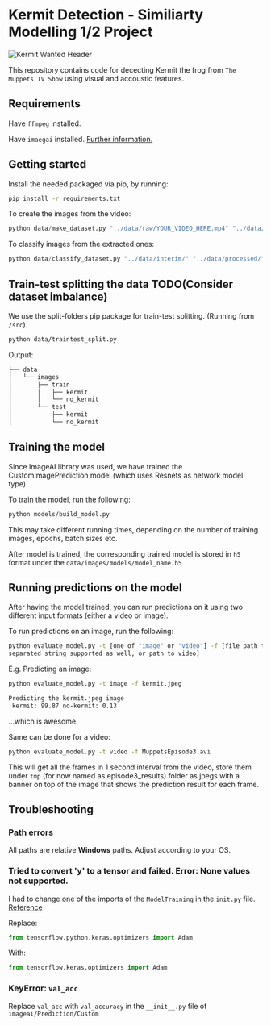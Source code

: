 # Kermit Detection - Similiarty Modelling 1/2 Project

![Kermit Wanted Header](https://vignette.wikia.nocookie.net/muppet/images/0/05/Iflorist_1.jpg)

This repository contains code for dececting Kermit the frog from `The Muppets TV Show` using visual and accoustic features.

## Requirements

Have `ffmpeg` installed.

Have `imaegai` installed. [Further information.](https://imageai.readthedocs.io/en/latest/#installing-imageai)

## Getting started

Install the needed packaged via pip, by running:

```bash
pip install -r requirements.txt
```

To create the images from the video:
```python
python data/make_dataset.py "../data/raw/YOUR_VIDEO_HERE.mp4" "../data/interim/"
```

To classify images from the extracted ones:
```python
python data/classify_dataset.py "../data/interim/" "../data/processed/"
```

## Train-test splitting the data TODO(Consider dataset imbalance)

We use the split-folders pip package for train-test splitting. (Running from `/src`)

```bash
python data/traintest_split.py
```

Output:

```bash
├── data
│	└── images
│		├── train
│		│	├── kermit
│		│	└── no_kermit
│		└── test
│			├── kermit
│			└── no_kermit

```

## Training the model

Since ImageAI library was used, we have trained the CustomImagePrediction model (which uses Resnets as 
network model type).

To train the model, run the following:

```bash
python models/build_model.py
```

This may take different running times, depending on the number of training images, epochs, batch sizes etc.

After model is trained, the corresponding trained model is stored in `h5` format under 
 the `data/images/models/model_name.h5`
 
## Running predictions on the model

After having the model trained, you can run predictions on it using two different input formats
(either a video or image).

To run predictions on an image, run the following:

```bash
python evaluate_model.py -t [one of "image" or "video"] -f [file path to image - comma 
separated string supported as well, or path to video]
```

E.g. Predicting an image:

```bash
python evaluate_model.py -t image -f kermit.jpeg

Predicting the kermit.jpeg image
 kermit: 99.87 no-kermit: 0.13

```
...which is awesome.

Same can be done for a video:

```bash
python evaluate_model.py -t video -f MuppetsEpisode3.avi
```

This will get all the frames in 1 second interval from the video, store them under `tmp` (for now 
named as episode3_results) folder as jpegs with a banner on top of the image that shows the prediction result 
for each frame. 

## Troubleshooting

### Path errors

All paths are relative **Windows** paths. Adjust according to your OS.

### Tried to convert 'y' to a tensor and failed. Error: None values not supported.

I had to change one of the imports of the `ModelTraining` in the `init.py` file. [Reference](https://github.com/tensorflow/tensorflow/issues/32646)

Replace:

```python
from tensorflow.python.keras.optimizers import Adam
```
With:

```python
from tensorflow.keras.optimizers import Adam
```

### KeyError: `val_acc`

Replace `val_acc` with `val_accuracy` in the `__init__.py` file of `imageai/Prediction/Custom`